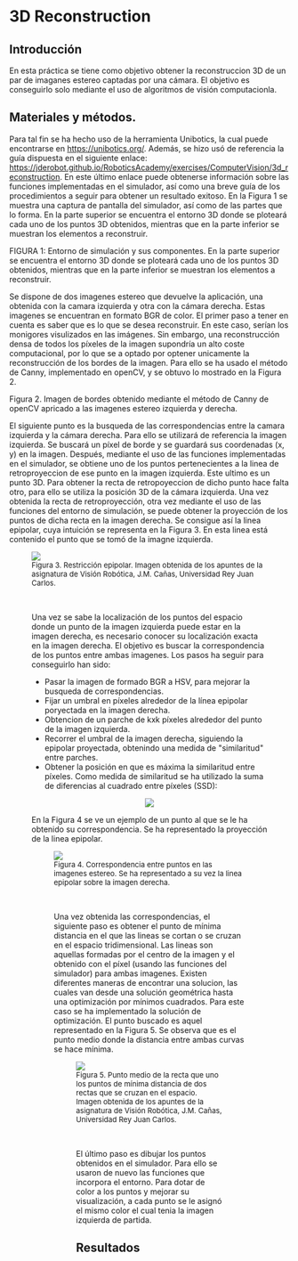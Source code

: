 # 3D Reconstruction
## Introducción
En esta práctica se tiene como objetivo obtener la reconstruccion 3D de un par de imaganes estereo captadas por una cámara. El objetivo es conseguirlo solo mediante el uso de algoritmos de visión computacionla.

## Materiales y métodos.

Para tal fin se ha hecho uso de la herramienta Unibotics, la cual puede encontrarse en https://unibotics.org/. Además, se hizo usó de referencia la guía dispuesta en el siguiente enlace: https://jderobot.github.io/RoboticsAcademy/exercises/ComputerVision/3d_reconstruction. En este último enlace puede obtenerse información sobre las funciones implementadas en el simulador, así como una breve guía de los procedimientos a seguir para obtener un resultado exitoso. En la Figura 1 se muestra una captura de pantalla del simulador, así como de las partes que lo forma. En la parte superior se encuentra el entorno 3D donde se ploteará cada uno de los puntos 3D obtenidos, mientras que en la parte inferior se muestran los elementos a reconstruir.

FIGURA 1: Entorno de simulación y sus componentes. En la parte superior se encuentra el entorno 3D donde se ploteará cada uno de los puntos 3D obtenidos, mientras que en la parte inferior se muestran los elementos a reconstruir.

Se dispone de dos imagenes estereo que devuelve la aplicación, una obtenida con la camara izquierda y otra con la cámara derecha. Estas imagenes se encuentran en formato BGR de color. El primer paso a tener en cuenta es saber que es lo que se desea reconstruir. En este caso, serían los monigores visulizados en las imágenes. Sin embargo, una reconstrucción densa de todos los píxeles de la imagen supondría un alto coste computacional, por lo que se a optado por optener unicamente la reconstrucción de los bordes de la imagen. Para ello se ha usado el método de Canny, implementado en  openCV, y se obtuvo lo mostrado en la Figura 2.

Figura 2. Imagen de bordes obtenido mediante el método de Canny de openCV apricado a las imagenes estereo izquierda y derecha.

El siguiente punto es la busqueda de las correspondencias entre la camara izquierda y la cámara derecha. Para ello se utilizará de referencia la imagen izquierda. Se buscará un píxel de borde y se guardará sus coordenadas (x, y) en la imagen. Después, mediante el uso de las funciones implementadas en el simulador, se obtiene uno de los puntos pertenecientes a la linea de retroproyeccion de ese punto en la imagen izquierda. Este ultimo es un punto 3D. Para obtener la recta de retropoyeccion de dicho punto hace falta otro, para ello se utiliza la posición 3D de la cámara izquierda. Una vez obtenida la recta de retroproyección, otra vez mediante el uso de las funciones del entorno de simulación, se puede obtener la proyección de los puntos de dicha recta en la imagen derecha. Se consigue así la linea epipolar, cuya intuición se representa en la Figura 3. En esta linea está contenido el punto que se tomó de la imagne izquierda.

<figure>
    <img src= 'https://user-images.githubusercontent.com/37750255/119273807-eb67a600-bc0c-11eb-8458-1c35cd75dddb.png' />
    <font size="2">
    <figcaption> Figura 3. Restricción epipolar. Imagen obtenida de los apuntes de la asignatura de Visión Robótica, J.M. Cañas, Universidad Rey Juan Carlos.
    </figcaption>
    </font>
    
&nbsp; 
    
Una vez se sabe la localización de los puntos del espacio donde un punto de la imagen izquierda puede estar en la imagen derecha, es necesario conocer su localización exacta en la imagen derecha. El objetivo es buscar la correspondencia de los puntos entre ambas imagenes. Los pasos ha seguir para conseguirlo han sido:
- Pasar la imagen de formado BGR a HSV, para mejorar la busqueda de correspondencias.
- Fijar un umbral en píxeles alrededor de la línea epipolar poryectada en la imagen derecha. 
- Obtencion de un parche de kxk píxeles alrededor del punto de la imagen izquierda.
- Recorrer el umbral de la imagen derecha, siguiendo la epipolar proyectada, obtenindo una medida de "similaritud" entre parches.
- Obtener la posición en que es máxima la similaritud entre píxeles.
Como medida de similaritud se ha utilizado la suma de diferencias al cuadrado entre píxeles (SSD):
    
<p align="center">
<img src="https://render.githubusercontent.com/render/math?math=SSD = \sum (pixel_{der} - pixel_{izq})^{2}">
</p>

En la Figura 4 se ve un ejemplo de un punto al que se le ha obtenido su correspondencia. Se ha representado la proyección de la linea epipolar.
    
<figure>
<img src= 'https://user-images.githubusercontent.com/37750255/119274637-3b486c00-bc11-11eb-8995-4c2b7fcceab6.png' />
<font size="2">
<figcaption> Figura 4. Correspondencia entre puntos en las imagenes estereo. Se ha representado a su vez la linea epipolar sobre la imagen derecha.
</figcaption>
</font>
    
&nbsp; 

Una vez obtenida las correspondencias, el siguiente paso es obtener el punto de mínima distancia en el que las lineas se cortan o se cruzan en el espacio tridimensional. Las lineas son aquellas formadas por el centro de la imagen y el obtenido con el píxel (usando las funciones del simulador) para ambas imagenes. Existen diferentes maneras de encontrar una solucion, las cuales van desde una solución geométrica hasta una optimización por mínimos cuadrados. Para este caso se ha implementado la solución de optimización. El punto buscado es aquel representado en la Figura 5. Se observa que es el punto medio donde la distancia entre ambas curvas se hace mínima.
    
<figure>
    <img src= 'https://user-images.githubusercontent.com/37750255/119274417-08ea3f00-bc10-11eb-8c3b-659081288969.png' />
    <font size="2">
    <figcaption> Figura 5. Punto medio de la recta que uno los puntos de mínima distancia de dos rectas que se cruzan en el espacio. Imagen obtenida de los apuntes de la asignatura de Visión Robótica, J.M. Cañas, Universidad Rey Juan Carlos.
    </figcaption>
    </font>

&nbsp; 

El último paso es dibujar los puntos obtenidos en el simulador. Para ello se usaron de nuevo las funciones que incorpora el entorno. Para dotar de color a los puntos y mejorar su visualización, a cada punto se le asignó el mismo color el cual tenia la imagen izquierda de partida.
    
    
## Resultados
